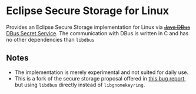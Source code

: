 Eclipse Secure Storage for Linux
================================

Provides an Eclipse Secure Storage implementation for Linux via ~~[Java DBus](http://dbus.freedesktop.org/doc/dbus-java/)~~ [DBus Secret Service](http://standards.freedesktop.org/secret-service/).
The communication with DBus is written in C and has no other dependencies than `libdbus`

Notes
-----
* The implementation is merely experimental and not suited for daily use.
* This is a fork of the secure storage proposal offered in [this bug report](https://bugs.eclipse.org/bugs/show_bug.cgi?id=234509), but using `libdbus` directly instead of `libgnomekeyring`.
